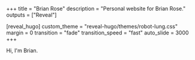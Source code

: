 +++
title = "Brian Rose"
description = "Personal website for Brian Rose."
outputs = ["Reveal"]

[reveal_hugo]
custom_theme = "reveal-hugo/themes/robot-lung.css"
margin = 0
transition = "fade"
transition_speed = "fast"
auto_slide = 3000
+++

Hi, I'm Brian.
